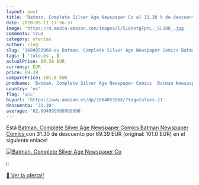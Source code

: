 ```yaml
---
layout: post
title: 'Batman. Complete Silver Age Newspaper Co al 31.30 % de descuento'
date: 2020-05-11 17:56:37
image: 'https://m.media-amazon.com/images/I/518XntgFptL._SL200_.jpg'
comments: true
category: ofertas
author: ring
slug: '168405396X-es Batman. Complete Silver Age Newspaper Comics Batman...'
tags: [ 'tole.es', ]
actualPrice: 69.39 EUR
currency: EUR
price: 69.39
comparePrice: 101.0 EUR
prodname: 'Batman. Complete Silver Age Newspaper Comics  Batman Newspaper Comics '
country: 'es'
flag: '🇪🇸'
buyurl: 'https://www.amazon.es/dp/168405396X/?tag=tolees-21'
descuento: '31.30'
average: '62.894999999999996'
---
```


Está [Batman. Complete Silver Age Newspaper Comics  Batman Newspaper Comics ](https://www.amazon.es/dp/168405396X/?tag=tolees-21) con 31.30 de descuento por 69.39 EUR (original: 101.0 EUR) en el siguiente enlace!

[![Batman. Complete Silver Age Newspaper Co](https://m.media-amazon.com/images/I/518XntgFptL._SL200_.jpg)](https://www.amazon.es/dp/168405396X/?tag=tolees-21)

ℹ️:


[🛒 Ver la oferta!!](https://www.amazon.es/dp/168405396X/?tag=tolees-21)
